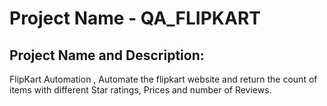# Project Name - QA_FLIPKART

## Project Name and Description:
FlipKart Automation , Automate the flipkart website and return the count of items with different Star ratings, Prices and number of Reviews.

